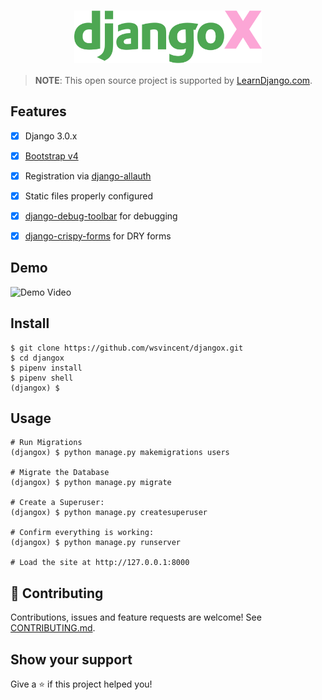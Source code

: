 <h1 align="center"><img align="center" width="300" src="logo.png" alt="DjangoX logo"></h1>

> **NOTE**: This open source project is supported by [LearnDjango.com](https://learndjango.com).

## Features

* [x] Django 3.0.x
* [x] [Bootstrap v4](https://github.com/twbs/bootstrap)
* [x] Registration via [django-allauth](https://github.com/pennersr/django-allauth)
* [x] Static files properly configured


* [x] [django-debug-toolbar](https://github.com/jazzband/django-debug-toolbar) for debugging
* [x] [django-crispy-forms](https://github.com/django-crispy-forms/django-crispy-forms) for DRY forms

## Demo

![Demo Video](https://github.com/wsvincent/djangox/blob/master/demo.gif)

## Install

```
$ git clone https://github.com/wsvincent/djangox.git
$ cd djangox
$ pipenv install
$ pipenv shell
(djangox) $
```

## Usage

```
# Run Migrations
(djangox) $ python manage.py makemigrations users

# Migrate the Database
(djangox) $ python manage.py migrate

# Create a Superuser:
(djangox) $ python manage.py createsuperuser

# Confirm everything is working:
(djangox) $ python manage.py runserver

# Load the site at http://127.0.0.1:8000
```

<!-- ## Docker Usage
```
# Build the Docker Image
$ docker-compose build

# Run Migrations
$ docker-compose run --rm web python manage.py migrate

# Migrate the Database
$ python manage.py migrate

# Create a Superuser
$ docker-compose run --rm web python manage.py createsuperuser

# Run Django on http://localhost:8000/
$ docker-compose up

# Run Django in background mode
$ docker-compose up -d

# Stop all running containers
$ docker-compose down

# Run Tests
$ docker-compose run --rm web pytest

# Re-build PIP requirements
$ docker-compose run --rm web pip-compile requirements/requirements.in
```-->


<!-- ## Next Steps

- Use [PostgreSQL locally via Docker](https://wsvincent.com/django-docker-postgresql/)
- Use [django-environ](https://github.com/joke2k/django-environ) for environment variables
- Update [EMAIL_BACKEND](https://docs.djangoproject.com/en/3.0/topics/email/#module-django.core.mail) to configure an SMTP backend
- Make the [admin more secure](https://opensource.com/article/18/1/10-tips-making-django-admin-more-secure)

## Adding Social Authentication

- [Configuring Google](https://wsvincent.com/django-allauth-tutorial-custom-user-model/#google-credentials)
- [Configuring Facebook](http://www.sarahhagstrom.com/2013/09/the-missing-django-allauth-tutorial/#Create_and_configure_a_Facebook_app)
- [Configuring Github](https://wsvincent.com/django-allauth-tutorial/)
- `django-allauth` supports [many, many other providers in the official docs](https://django-allauth.readthedocs.io/en/latest/providers.html) -->

## 🤝 Contributing

Contributions, issues and feature requests are welcome! See [CONTRIBUTING.md](https://github.com/wsvincent/djangox/blob/master/CONTRIBUTING.md).

## Show your support

Give a ⭐️ if this project helped you!
